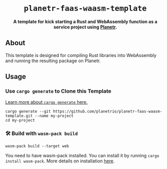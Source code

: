<div align="center">

  <h1><code>planetr-faas-waasm-template</code></h1>

  <strong>A template for kick starting a Rust and WebAssembly function as a service project using <a href="https://planetr.io">Planetr</a>.</strong>
</div>

## About

This template is designed for compiling Rust libraries into WebAssembly and
running the resulting package on Planetr.

## Usage

### Use `cargo generate` to Clone this Template

[Learn more about `cargo generate` here.](https://github.com/ashleygwilliams/cargo-generate)

```
cargo generate --git https://github.com/planetrio/planetr-faas-waasm-template.git --name my-project
cd my-project
```

### 🛠️ Build with `wasm-pack build`

```
wasm-pack build --target web
```

You need to have wasm-pack installed. You can install it by running ```cargo install wasm-pack```. 
More details on installation [here](https://rustwasm.github.io/wasm-pack/installer/).
